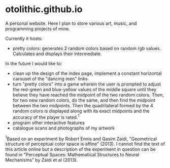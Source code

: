# otolithic.github.io
A personal website. Here I plan to store various art, music, and programming projects of mine.

Currently it hosts:  
* pretty colors: generates 2 random colors based on random rgb values. Calculates and displays their intermediate.

In the future I would like to:
* clean up the design of the index page, implement a constant horizontal carousel of the "dancing men" links
* turn "pretty colors" into a game wherein the user is prompted to adjust the red-green and blue-yellow values of the middle square until they believe they have reached the midpoint of the two random colors. Then, for two new random colors, do the same, and then find the midpoint between the two midpoints. Then the quadrilateral formed by the 4 random colors is displayed along with its exact midpoints and the accuracy of the player is rated.<sup>1</sup>
* program other interactive features
* catalogue scans and photographs of my artwork


<sup>1</sup>Based on an experiment by Robert Ennis and Qasim Zaidi, "Geometrical structure of perceptual color space is affine" (2013). I cannot find the text of this article online but a description of the experiment in question can be found in "Perceptual Spaces: Mathematical Structures to Neural Mechanisms" by Zaidi et al (2013).
